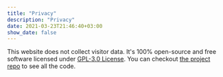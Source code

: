 ```yaml
---
title: "Privacy"
description: "Privacy"
date: 2021-03-23T21:46:40+03:00
show_date: false
---
```


This website does not collect visitor data. It's 100% open-source and free software licensed under [GPL-3.0 License](https://github.com/berkaycubuk/berkaycubuk.com/blob/main/LICENSE). You can checkout [the project repo](https://github.com/berkaycubuk/berkaycubuk.com) to see all the code.